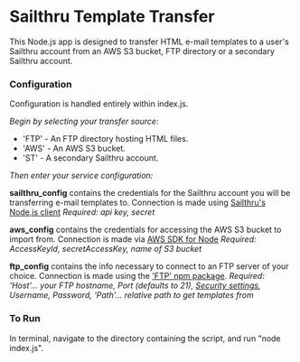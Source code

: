 # Sailthru Template Transfer

This Node.js app is designed to transfer HTML e-mail templates to a user's Sailthru account from an AWS S3 bucket, FTP directory or a secondary Sailthru account.

### Configuration

Configuration is handled entirely within index.js. 

*Begin by selecting your transfer source:*
* 'FTP' - An FTP directory hosting HTML files.
* 'AWS' - An AWS S3 bucket.
* 'ST'  - A secondary Sailthru account.

*Then enter your service configuration:*

**sailthru_config** contains the credentials for the Sailthru account you will be transferring e-mail templates to. Connection is made using [Sailthru's Node.js client](https://getstarted.sailthru.com/developers/api-client/node-js/)
*Required: api key, secret*

**aws_config** contains the credentials for accessing the AWS S3 bucket to import from. Connection is made via [AWS SDK for Node](https://aws.amazon.com/sdk-for-node-js/)
*Required: AccessKeyId, secretAccessKey, name of S3 bucket*

**ftp_config** contains the info necessary to connect to an FTP server of your choice. Connection is made using the ['FTP' npm package](https://www.npmjs.com/browse/keyword/ftp).
*Required: 'Host'... your FTP hostname, Port (defaults to 21), [Security settings](https://www.npmjs.com/package/ftp#methods), Username, Password, 'Path'... relative path to get templates from*

### To Run

In terminal, navigate to the directory containing the script, and run "node index.js".

